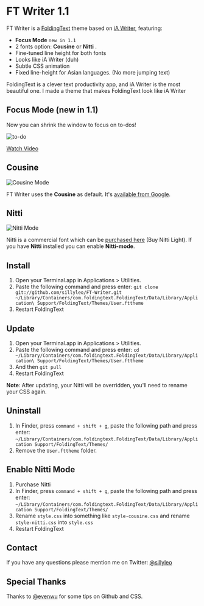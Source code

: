 # FT Writer 1.1

FT Writer is a [FoldingText](http://www.foldingtext.com) theme based on [iA Writer](http://www.iawriter.com), featuring:

- **Focus Mode** `new in 1.1`
- 2 fonts option: **Cousine** or **Nitti** .
- Fine-tuned line height for both fonts
- Looks like iA Writer (duh)
- Subtle CSS animation
- Fixed line-height for Asian languages. (No more jumping text)

FoldingText is a clever text productivity app, and iA Writer is the most beautiful one. I made a theme that makes FoldingText look like iA Writer

## Focus Mode (new in 1.1)

Now you can shrink the window to focus on to-dos!

![to-do](http://d.pr/i/wesW+)

[Watch Video](http://d.pr/v/5IXX)

## Cousine

![Cousine Mode](http://d.pr/i/czU5+)

FT Writer uses the **Cousine** as default. It's [available from Google](). 

## Nitti

![Nitti Mode](http://d.pr/i/buUo+)

Nitti is a commercial font which can be [purchased here](http://www.boldmonday.com/en/nitti) (Buy Nitti Light). If you have **Nitti** installed you can enable **Nitti-mode**.

## Install

1. Open your Terminal.app in Applications > Utilities.
2. Paste the following command and press enter:
	`git clone git://github.com/sillyleo/FT-Writer.git ~/Library/Containers/com.foldingtext.FoldingText/Data/Library/Application\ Support/FoldingText/Themes/User.fttheme`
3. Restart FoldingText

## Update

1. Open your Terminal.app in Applications > Utilities.
2. Paste the following command and press enter:
	`cd ~/Library/Containers/com.foldingtext.FoldingText/Data/Library/Application\ Support/FoldingText/Themes/User.fttheme`
3. And then `git pull`
4. Restart FoldingText

**Note**: After updating, your Nitti will be overridden, you'll need to rename your CSS again.

## Uninstall

1. In Finder, press `command + shift + g`, paste the following path and press enter:
	`~/Library/Containers/com.foldingtext.FoldingText/Data/Library/Application Support/FoldingText/Themes/`
2. Remove the `User.fttheme` folder.

## Enable Nitti Mode

1. Purchase Nitti
2. In Finder, press `command + shift + g`, paste the following path and press enter:
	`~/Library/Containers/com.foldingtext.FoldingText/Data/Library/Application Support/FoldingText/Themes/`
3. Rename `style.css` into something like `style-cousine.css` and rename `style-nitti.css` into `style.css`
4. Restart FoldingText

## Contact

If you have any questions please mention me on Twitter: [@sillyleo](http://twitter.com/sillyleo)

## Special Thanks

Thanks to [@evenwu](http://twitter.com/evenwu) for some tips on Github and CSS.